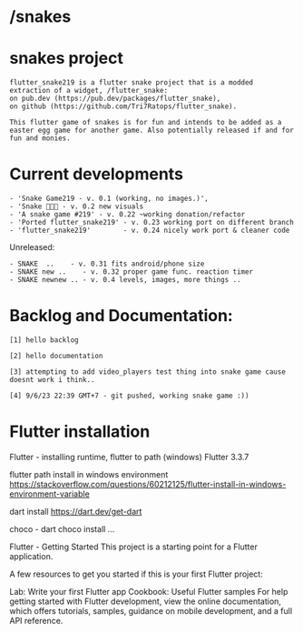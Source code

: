 # /snakes

# snakes project

    flutter_snake219 is a flutter snake project that is a modded extraction of a widget, /flutter_snake:
    on pub.dev (https://pub.dev/packages/flutter_snake), 
    on github (https://github.com/Tri7Ratops/flutter_snake). 

    This flutter game of snakes is for fun and intends to be added as a easter egg game for another game. Also potentially released if and for fun and monies. 

# Current developments

    - 'Snake Game219 - v. 0.1 (working, no images.)',
    - 'Snake 🐍🐍🐍 - v. 0.2 new visuals
    - 'A snake game #219' - v. 0.22 ~working donation/refactor
    - 'Ported flutter_snake219' - v. 0.23 working port on different branch
    - 'flutter_snake219'        - v. 0.24 nicely work port & cleaner code

Unreleased:

    - SNAKE  ..    - v. 0.31 fits android/phone size
    - SNAKE new ..    - v. 0.32 proper game func. reaction timer
    - SNAKE newnew .. - v. 0.4 levels, images, more things ..

# Backlog and Documentation:

    [1] hello backlog

    [2] hello documentation

    [3] attempting to add video_players test thing into snake game cause doesnt work i think..

    [4] 9/6/23 22:39 GMT+7 - git pushed, working snake game :))

# Flutter installation

Flutter - installing runtime, flutter to path (windows)
Flutter 3.3.7

flutter path install in windows environment https://stackoverflow.com/questions/60212125/flutter-install-in-windows-environment-variable

dart install https://dart.dev/get-dart

choco - dart choco install ...

Flutter - Getting Started
This project is a starting point for a Flutter application.

A few resources to get you started if this is your first Flutter project:

Lab: Write your first Flutter app
Cookbook: Useful Flutter samples
For help getting started with Flutter development, view the online documentation, which offers tutorials, samples, guidance on mobile development, and a full API reference.